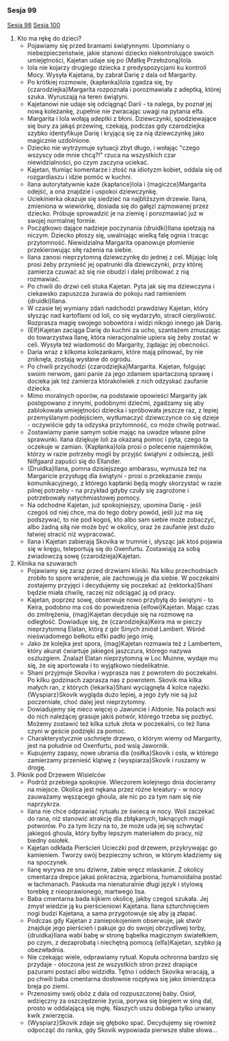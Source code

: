 ### Sesja 99
[Sesja 98](#sesja-98) [Sesja 100](#sesja-100)
1. Kto ma rękę do dzieci?
    - Pojawiamy się przed bramami świątynnymi. Upomniany o niebezpieczeństwie, jakie stanowi dziecko niekontrolujące swoich umiejętności, Kajetan udaje się po {Matkę Przełożoną}Iola.
    - Iola nie kojarzy drugiego dziecka z predyspozycjami ku kontroli Mocy. Wysyła Kajetana, by zabrał Darię z dala od Margarity.
    - Po krótkiej rozmowie, {kapłanka}Iola zgadza się, by {czarodziejka}Margarita rozpoznała i porozmawiała z adeptką, której szuka. Wyruszają na teren świątyni.
    - Kajetanowi nie udaje się odciągnąć Darii - ta nalega, by poznał jej nową koleżankę, zupełnie nie zwracając uwagi na pytania elfa.
    - Margarita i Iola wołają adeptki z błoni. Dziewczynki, spodziewające się bury za jakąś przewinę, czekają, podczas gdy czarodziejka szybko identyfikuje Darię i kryjącą się za nią dziewczynkę jako magicznie uzdolnione.
    - Dziecko nie wytrzymuje sytuacji zbyt długo, i wołając "czego wszyscy ode mnie chcą?!" rzuca na wszystkich czar niewidzialności, po czym zaczyna uciekać.
    - Kajetan, tłumiąc komentarze i złość na idiotyzm kobiet, oddala się od rozgardiaszu i idzie pomóc w kuchni.
    - Ilana autorytatywnie każe {kapłance}Iola i {magiczce}Margarita odejść, a ona znajdzie i uspokoi dziewczynkę.
    - Uciekinierka okazuje się siedzieć na najbliższym drzewie. Ilana, zmieniona w wiewiórkę, dosiada się do gałęzi zajmowanej przez dziecko. Próbuje sprowadzić je na ziemię i porozmawiać już w swojej normalnej formie.
    - Początkowo dające nadzieje poczynania {druidki}Ilana spełzają na niczym. Dziecko płoszy się, uwalniając wielką falę ognia i tracąc przytomność. Niewidzialna Margarita opanowuje płomienie przekierowując siłę rażenia na siebie.
    - Ilana zanosi nieprzytomną dziewczynkę do jednej z cel. Mijając Iolę prosi żeby przynieść jej opatrunki dla dziewczynki, przy której zamierza czuwać aż się nie obudzi i dalej próbować z nią rozmawiać.
    - Po chwili do drzwi celi stuka Kajetan. Pyta jak się ma dziewczyna i ciekawsko zapuszcza żurawia do pokoju nad ramieniem {druidki}Ilana.
    - W czasie tej wymiany zdań nadchodzi prawdziwy Kajetan, który słysząc nad kartoflami od Ioli, co się wydarzyło, stracił cierpliwość. Rozprasza magię swojego sobowtóra i widzi nikogo innego jak Darię.
    - {Elf}Kajetan zaciąga Darię do kuchni za ucho, szantażem zmuszając do towarzystwa Ilanę, która nieracjonalnie upiera się żeby zostać w celi. Wysyła też wiadomość do Margarity, żądając jej obecności.
    - Daria wraz z kilkoma koleżankami, które mają pilnować, by nie zniknęła, zostają wysłane do ogrodu.
    - Po chwili przychodzi {czarodziejka}Margarita. Kajetan, folgując swoim nerwom, gani panie za jego zdaniem spartaczoną sprawę i docieka jak też zamierza którakolwiek z nich odzyskać zaufanie dziecka.
    - Mimo moralnych oporów, na podstawie opowieści Margarity jak postępowano z innymi, podobnymi dziećmi, zgadzamy się aby zablokowała umiejętności dziecka i spróbowała jeszcze raz, z lepiej przemyślanym podejściem, wytłumaczyć dziewczynce co się dzieje - oczywiście gdy ta odzyska przytomność, co może chwilę potrwać.
    - Zostawiamy panie samym sobie mając na uwadze własne pilne sprawunki. Ilana dziękuje Ioli za okazaną pomoc i pyta, czego ta oczekuje w zamian. {Kapłanka}Iola prosi o polecenie najemników, którzy w razie potrzeby mogli by przyjść świątyni z odsieczą, jeśli Nilfgaard zapuści się do Ellander.
    - {Druidka}Ilana, pomna dzisiejszego ambarasu, wymusza też na Margaricie przysługę dla świątyni - prosi o przekazanie zwoju komunikacyjnego, z którego kapłanki będą mogły skorzystać w razie pilnej potrzeby - na przykład gdyby czuły się zagrożone i potrzebowały natychmiastowej pomocy.
    - Na odchodne Kajetan, już spokojniejszy, upomina Darię - jeśli czegoś od niej chce, ma do tego dobry powód, jeśli już ma się podszywać, to nie pod kogoś, kto albo sam siebie może zobaczyć, albo żadną siłą nie może być w okolicy, oraz że zaufanie jest dużo łatwiej stracić niż wypracować.
    - Ilana i Kajetan zabierają Skovika w trumnie i, słysząc jak ktoś pojawia się w kręgu, teleportują się do Oxenfurtu. Zostawiają za sobą zwiadowczą sowę {czarodzieja}Kajetan. 
2. Klinika na szuwarach
    - Pojawiamy się zaraz przed drzwiami kliniki. Na kilku przechodniach zrobiło to spore wrażenie, ale zachowują je dla siebie. W poczekalni zostajemy przyjęci i decydujemy się poczekać aż {rektorka}Shani będzie miała chwilę, raczej niż odciągać ją od pracy.
    - Kajetan, poprzez sowę, obserwuje nowo przybyłą do świątyni - to Keira, podobno ma coś do powiedzenia {elfowi}Kajetan. Mając czas do zmitrężenia, {mag}Kajetan decyduje się na rozmowę na odległość. Dowiaduje się, że {czarodziejka}Keira ma w pieczy nieprzytomną Elatan, którą z gór Sinych zniósł Lambert. Wśród nieświadomego bełkotu elfki padło jego imię.
    - Jako że kolejka jest spora, {mag}Kajetan rozmawia też z Lambertem, który akurat ćwiartuje jakiegoś jaszczura, którego nazywa oszluzgiem. Znalazł Elatan nieprzytomną w Loc Muinne, wydaje mu się, że się aportowała i to wyjątkowo niedelikatnie.
    - Shani przyjmuje Skovika i wyprasza nas z powrotem do poczekalni. Po kilku godzinach zaprasza nas z powrotem. Skovik ma kilka małych ran, z których {lekarka}Shani wyciągnęła 4 kolce najeżki. {Wyspiarz}Skovik wygląda dużo lepiej, a jego żyły nie są już poczerniałe, choć dalej jest nieprzytomny.
    - Dowiadujemy się nieco więcej o Jawuncie i Aldonie. Na polach wsi do nich należącej grasuje jakiś potwór, którego trzeba się pozbyć. Możemy zostawić też kilka sztuk złota w poczekalni, co też Ilana czyni w geście podzięki za pomoc.
    - Charakterystycznie uschnięte drzewo, o którym wiemy od Margarity, jest na południe od Oxenfurtu, pod wsią Jawornik.
    - Kupujemy zapasy, nowe ubrania dla {osiłka}Skovik i osła, w którego zamierzamy przenieść klątwę z {wyspiarza}Skovik i ruszamy w drogę.
3. Piknik pod Drzewem Wisielców
    - Podróż przebiega spokojnie. Wieczorem kolejnego dnia docieramy na miejsce. Okolica jest nękana przez różne kreatury - w nocy zauważamy węszącego ghoula, ale nic po za tym nam się nie naprzykrza.
    - Ilana nie chce odprawiać rytuału ze świecą w nocy. Woli zaczekać do rana, niż stanowić atrakcję dla zbłąkanych, łaknących magii potworów. Po za tym liczy na to, że może uda jej się schwytać jakiegoś ghoula, który byłby lepszym materiałem do pracy, niż biedny osiołek.
    - Kajetan odkłada Pierścień Ucieczki pod drzewem, przykrywając go kamieniem. Tworzy swój bezpieczny schron, w którym kładziemy się na spoczynek.
    - Ilanę wyrywa ze snu dziwne, żabie wręcz mlaskanie. Z okolicy cmentarza drepce jakaś pokraczna, zgarbiona, humanoidalna postać w łachmanach. Paskuda ma nienaturalnie długi język i stylową torebkę z nieoprawionego, martwego lisa.
    - Baba cmentarna bada kijkiem okolicę, jakby czegoś szukała. Jej zmysł wiedzie ją ku pierścieniowi Kajetana. Ilana szturchnięciem nogi budzi Kajetana, a sama przygotowuje się aby ją złapać.
    - Podczas gdy Kajetan z zaniepokojeniem obserwuje, jak stwór znajduje jego pierścień i pakuje go do swojej obrzydliwej torby, {druidka}Ilana wabi babę w stronę bąbelka magicznym światełkiem, po czym, z dezaprobatą i niechętną pomocą {elfa}Kajetan, szybko ją obezwładnia.
    - Nie czekając wiele, odprawiamy rytuał. Kopuła ochronna bardzo się przydaje - otoczona jest ze wszystkich stron przez drapiące pazurami postaci albo widzidła. Tętno i oddech Skovika wracają, a po chwili baba cmentarna dosłownie rozpływa się jako śmierdząca breja po ziemi.
    - Przenosimy swój obóz z dala od rozpuszczonej baby. Osioł, wdzięczny za oszczędzenie życia, porywa się biegiem w siną dal, prosto w oddalającą się mgłę. Naszych uszu dobiega tylko urwany kwik zwierzęcia.
    - {Wyspiarz}Skovik zdaje się głęboko spać. Decydujemy się również odpocząć do ranka, gdy Skovik wypowiada pierwsze słabe słowa...